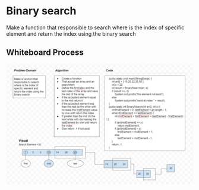 # Binary search
<!-- Description of the challenge -->
Make a function that responsible to search where is the index of specific element and return the index using the binary search
## Whiteboard Process
<!-- Embedded whiteboard image -->
![image](binary-search-whiteboard.png)

<!-- ## Approach & Efficiency -->
<!-- What approach did you take? Discuss Why. What is the Big O space/time for this approach? -->
